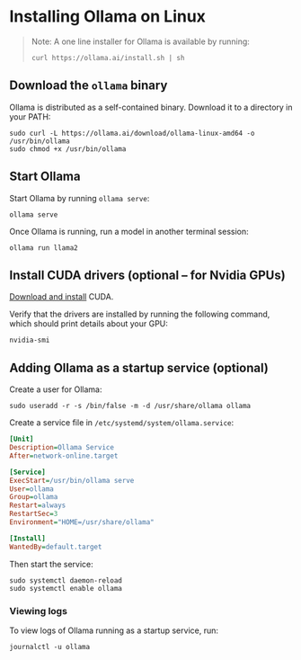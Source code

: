 # Installing Ollama on Linux

> Note: A one line installer for Ollama is available by running:
>
> ```
> curl https://ollama.ai/install.sh | sh
> ```

## Download the `ollama` binary

Ollama is distributed as a self-contained binary. Download it to a directory in your PATH:

```
sudo curl -L https://ollama.ai/download/ollama-linux-amd64 -o /usr/bin/ollama
sudo chmod +x /usr/bin/ollama
```

## Start Ollama

Start Ollama by running `ollama serve`:

```
ollama serve
```

Once Ollama is running, run a model in another terminal session:

```
ollama run llama2
```

## Install CUDA drivers (optional – for Nvidia GPUs)

[Download and install](https://developer.nvidia.com/cuda-downloads) CUDA.

Verify that the drivers are installed by running the following command, which should print details about your GPU:

```
nvidia-smi
```

## Adding Ollama as a startup service (optional)

Create a user for Ollama:

```
sudo useradd -r -s /bin/false -m -d /usr/share/ollama ollama
```

Create a service file in `/etc/systemd/system/ollama.service`:

```ini
[Unit]
Description=Ollama Service
After=network-online.target

[Service]
ExecStart=/usr/bin/ollama serve
User=ollama
Group=ollama
Restart=always
RestartSec=3
Environment="HOME=/usr/share/ollama"

[Install]
WantedBy=default.target
```

Then start the service:

```
sudo systemctl daemon-reload
sudo systemctl enable ollama
```

### Viewing logs

To view logs of Ollama running as a startup service, run:

```
journalctl -u ollama
```


